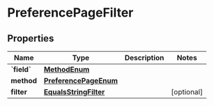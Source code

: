 
# PreferencePageFilter

## Properties
| Name | Type | Description | Notes |
| ------------ | ------------- | ------------- | ------------- |
| **&#x60;field&#x60;** | [**MethodEnum**](MethodEnum.md) |  |  |
| **method** | [**PreferencePageEnum**](PreferencePageEnum.md) |  |  |
| **filter** | [**EqualsStringFilter**](EqualsStringFilter.md) |  |  [optional] |



